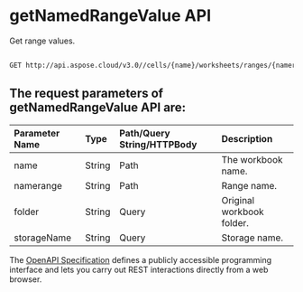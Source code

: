 # **getNamedRangeValue API**

Get range values. 

```bash

GET http://api.aspose.cloud/v3.0//cells/{name}/worksheets/ranges/{namerange}/value

```

## The request parameters of **getNamedRangeValue** API are: 

| Parameter Name | Type | Path/Query String/HTTPBody | Description | 
| :- | :- | :- |:- | 
|name|String|Path|The workbook name.|
|namerange|String|Path|Range name.|
|folder|String|Query|Original workbook folder.|
|storageName|String|Query|Storage name.|


The [OpenAPI Specification](https://reference.aspose.cloud/cells/#/WorksheetsController/GetNamedRangeValue) defines a publicly accessible programming interface and lets you carry out REST interactions directly from a web browser.
